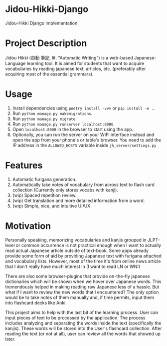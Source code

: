 # Jidou-Hikki-Django
Jidou-Hikki Django Implementation

# Project Description
Jidou Hikki (自動 筆記, lit. "Automatic Writing") is a web-based Japanese-Language learning tool.
It is aimed for students that want to acquire vocabularies by reading japanese text, articles, etc. (preferably after acquiring most of the essential grammars).

# Usage
1. Install dependencies using `poetry install -vvv` or `pip install -e .`.
2. Run `python manage.py makemigrations`.
3. Run `python manage.py migrate`.
4. Run `python manage.py runserver localhost:8000`.
5. Open `localhost:8000` in the browser to start using the app.
6. Optionally, you can run the server on your WIFI interface instead and open the app from your phone's or table's browser. You need to add the IP address in the `ALLOWED_HOSTS` variable inside `jh_server/settings.py`

# Features
1. Automatic furigana generation.
2. Automatically take notes of vocabulary from across text to flash card collection (Currently only stores vocabs with kanji).
3. (wip) Spaced repetition review.
4. (wip) Get translation and more detailed information from a word.
5. (wip) Simple, nice, and intuitive UI/UX.

# Motivation
Personally speaking, memorizing vocabularies and kanjis grouped in JLPT-level or common occurrence is not practical enough when I want to actually read actual Japanese article outside of text-book.
Some apps already provide some form of aid by providing Japanese text with furigana attached and vocabulary lists.
However, most of the time it's from online news article that I don't really have much interest in (I want to read LN or WN!)

There are also some browser-plugins that provide on-the-fly japanese dictionaries which will be shown when we hover over Japanese words.
This tremendously helped in making reading raw Japanese less of a hassle.
But what if I want to review the new words that I encountered?
The only option would be to take notes of them manually and, if time permits, input them into flashcard decks like Anki.

This project aims to help with the last bit of the learning process. User can input pieces of text to be processed by the application.
The process includes analyzing and separating the words inside the text (specifically the kanjis).
These words will be stored into the User's flashcard collection.
After reading the text (or not at all), user can review all the words that showed up later.
